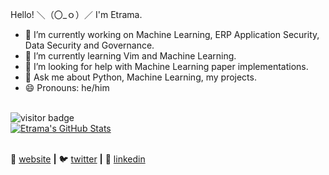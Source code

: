 Hello! ＼（〇_ｏ）／
I'm Etrama.

<!--
**Etrama/Etrama** is a ✨ _special_ ✨ repository because its `README.md` (this file) appears on your GitHub profile.

Here are some ideas to get you started:
-->


- 🔭 I’m currently working on Machine Learning, ERP Application Security, Data Security and Governance.
- 🌱 I’m currently learning Vim and Machine Learning.
- 🤔 I’m looking for help with Machine Learning paper implementations.
- 💬 Ask me about Python, Machine Learning, my projects.
- 😄 Pronouns: he/him

<br>
<img src="https://visitor-badge.glitch.me/badge?page_id=Etrama-visitor-badge" alt="visitor badge"/>
<br>

<a href="https://github.com/Etrama/Etrama">
  <img align="center" src="https://github-readme-stats.vercel.app/api?username=Etrama&show_icons=true&line_height=27&count_private=true&theme=react" alt="Etrama's GitHub Stats" />
</a>

<br>
<br>

🏡 [website][website] **|** 
🐦 [twitter][twitter] **|** 
👔 [linkedin][linkedin]

[website]: https://etrama.github.io/
[twitter]: https://twitter.com/Banana_Leopard
[linkedin]: https://www.linkedin.com/in/kaushik-gowrishankar-moudgalya/

